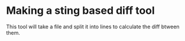 # Making a sting based diff tool

This tool will take a file and split it into lines to calculate the diff btween them.
